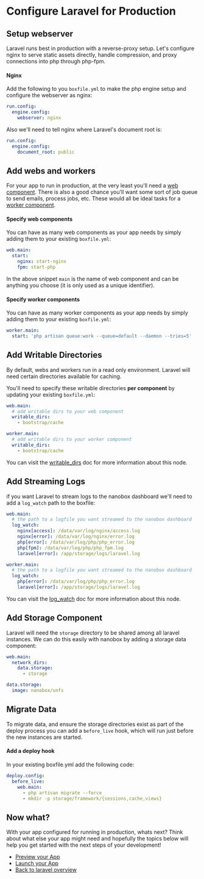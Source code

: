 # Configure Laravel for Production

## Setup webserver
Laravel runs best in production with a reverse-proxy setup. Let's configure nginx to serve static assets directly, handle compression, and proxy connections into php through php-fpm.

#### Nginx

Add the following to you `boxfile.yml` to make the php engine setup and configure the webserver as nginx:

```yaml
run.config:
  engine.config:
    webserver: nginx
```

Also we'll need to tell nginx where Laravel's document root is:

```yaml
run.config:
  engine.config:
    document_root: public
```

## Add webs and workers
For your app to run in production, at the very least you'll need a [web component](https://docs.nanobox.io/boxfile/web/). There is also a good chance you'll want some sort of job queue to send emails, process jobs, etc. These would all be ideal tasks for a [worker component](https://docs.nanobox.io/boxfile/worker/).

#### Specify web components
You can have as many web components as your app needs by simply adding them to your existing `boxfile.yml`:

```yaml
web.main:
  start:
    nginx: start-nginx
    fpm: start-php
```

In the above snippet `main` is the name of web component and can be anything you choose (it is only used as a unique identifier).

#### Specify worker components
You can have as many worker components as your app needs by simply adding them to your existing `boxfile.yml`:

```yaml
worker.main:
  start: 'php artisan queue:work --queue=default --daemon --tries=5'
```

## Add Writable Directories
By default, webs and workers run in a read only environment. Laravel will need certain directories available for caching.

You'll need to specify these writable directories **per component** by updating your existing `boxfile.yml`:

```yaml
web.main:
  # add writable dirs to your web component
  writable_dirs:
    - bootstrap/cache

worker.main:
  # add writable dirs to your worker component
  writable_dirs:
    - bootstrap/cache
```

You can visit the [writable_dirs](https://docs.nanobox.io/boxfile/web/#writable-directories) doc for more information about this node.

## Add Streaming Logs
if you want Laravel to stream logs to the nanobox dashboard we'll need to add a `log_watch` path to the boxfile:

```yaml
web.main:
  # the path to a logfile you want streamed to the nanobox dashboard
  log_watch:
    nginx[access]: /data/var/log/nginx/access.log
    nginx[error]: /data/var/log/nginx/error.log
    php[error]: /data/var/log/php/php_error.log
    php[fpm]: /data/var/log/php/php_fpm.log
    laravel[error]: /app/storage/logs/laravel.log

worker.main:
  # the path to a logfile you want streamed to the nanobox dashboard
  log_watch:
    php[error]: /data/var/log/php/php_error.log
    laravel[error]: /app/storage/logs/laravel.log
```

You can visit the [log_watch](https://docs.nanobox.io/boxfile/web/#custom-logs) doc for more information about this node.

## Add Storage Component

Laravel will need the `storage` directory to be shared among all laravel instances. We can do this easily with nanobox by adding a storage data component:

```yaml
web.main:
  network_dirs:
    data.storage:
      - storage

data.storage:
  image: nanobox/unfs
```

## Migrate Data
To migrate data, and ensure the storage directories exist as part of the deploy process you can add a `before_live` hook, which will run just before the new instances are started.

#### Add a deploy hook
In your existing boxfile.yml add the following code:

```yaml
deploy.config:
  before_live:
    web.main:
      - php artisan migrate --force
      - mkdir -p storage/framework/{sessions,cache,views}
```

## Now what?
With your app configured for running in production, whats next? Think about what else your app might need and hopefully the topics below will help you get started with the next steps of your development!

* [Preview your App](/php/laravel/preview-your-app)
* [Launch your App](/php/laravel/launch-your-app)
* [Back to laravel overview](/php/laravel)
